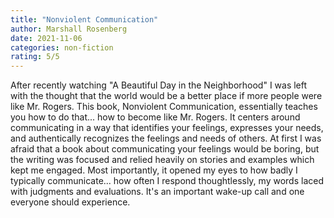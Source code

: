 ```yaml
---
title: "Nonviolent Communication"
author: Marshall Rosenberg
date: 2021-11-06
categories: non-fiction
rating: 5/5
---
```


After recently watching "A Beautiful Day in the Neighborhood" I was left with the thought that the world would be a better place if more people were like Mr. Rogers. This book, Nonviolent Communication, essentially teaches you how to do that... how to become like Mr. Rogers. It centers around communicating in a way that identifies your feelings, expresses your needs, and authentically recognizes the feelings and needs of others. At first I was afraid that a book about communicating your feelings would be boring, but the writing was focused and relied heavily on stories and examples which kept me engaged. Most importantly, it opened my eyes to how badly I typically communicate... how often I respond thoughtlessly, my words laced with judgments and evaluations. It's an important wake-up call and one everyone should experience.
